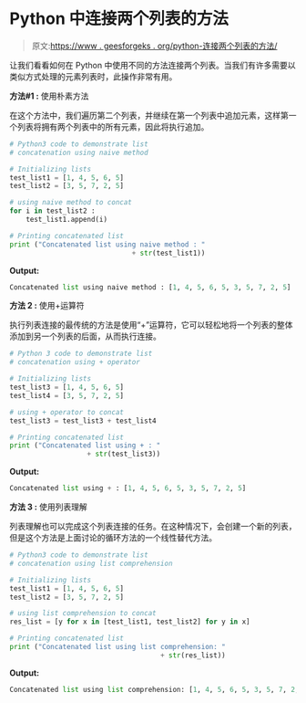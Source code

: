 # Python 中连接两个列表的方法

> 原文:[https://www . geesforgeks . org/python-连接两个列表的方法/](https://www.geeksforgeeks.org/python-ways-to-concatenate-two-lists/)

让我们看看如何在 Python 中使用不同的方法连接两个列表。当我们有许多需要以类似方式处理的元素列表时，此操作非常有用。

**方法#1 :** 使用朴素方法

在这个方法中，我们遍历第二个列表，并继续在第一个列表中追加元素，这样第一个列表将拥有两个列表中的所有元素，因此将执行追加。

```py
# Python3 code to demonstrate list
# concatenation using naive method 

# Initializing lists
test_list1 = [1, 4, 5, 6, 5]
test_list2 = [3, 5, 7, 2, 5]

# using naive method to concat
for i in test_list2 :
    test_list1.append(i)

# Printing concatenated list
print ("Concatenated list using naive method : " 
                              + str(test_list1))
```

**Output:**

```py
Concatenated list using naive method : [1, 4, 5, 6, 5, 3, 5, 7, 2, 5]

```

**方法 2 :** 使用+运算符

执行列表连接的最传统的方法是使用“+”运算符，它可以轻松地将一个列表的整体添加到另一个列表的后面，从而执行连接。

```py
# Python 3 code to demonstrate list
# concatenation using + operator 

# Initializing lists
test_list3 = [1, 4, 5, 6, 5]
test_list4 = [3, 5, 7, 2, 5]

# using + operator to concat
test_list3 = test_list3 + test_list4

# Printing concatenated list
print ("Concatenated list using + : "
                   + str(test_list3))
```

**Output:**

```py
Concatenated list using + : [1, 4, 5, 6, 5, 3, 5, 7, 2, 5]

```

**方法 3 :** 使用列表理解

列表理解也可以完成这个列表连接的任务。在这种情况下，会创建一个新的列表，但是这个方法是上面讨论的循环方法的一个线性替代方法。

```py
# Python3 code to demonstrate list
# concatenation using list comprehension 

# Initializing lists
test_list1 = [1, 4, 5, 6, 5]
test_list2 = [3, 5, 7, 2, 5]

# using list comprehension to concat
res_list = [y for x in [test_list1, test_list2] for y in x]

# Printing concatenated list
print ("Concatenated list using list comprehension: "
                                     + str(res_list))
```

**Output:**

```py
Concatenated list using list comprehension: [1, 4, 5, 6, 5, 3, 5, 7, 2, 5]

```